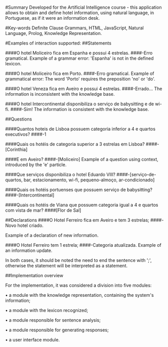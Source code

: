 #Summary
Developed for the Artificial Intelligence course - this application allows to obtain and define hotel information, using natural language, in Portuguese, as if it were an information desk.

#Key-words
Definite Clause Grammars, HTML, JavaScript, Natural Language, Prolog, Knowledge Representation.

#Examples of interaction supported:
##Statements

####O hotel Moliceiro fica em Espanha e possui 4 estrelas.
####-Erro gramatical.
Example of a grammar error: 'Espanha' is not in the defined lexicon.

####O hotel Moliceiro fica em Porto.
####-Erro gramatical.
Example of grammatical error: The word 'Porto' requires the preposition 'no' or 'do'.

####O hotel Veneza fica em Aveiro e possui 4 estrelas.
####-Errado…
The information is inconsistent with the knowledge base.

####O hotel Intercontinental disponibiliza o serviço de babysitting e de wi-fi.
####-Sim!
The information is consistent with the knowledge base.

##Questions

####Quantos hoteis de Lisboa possuem categoria inferior a 4 e quartos executivos?
####-1

####Quais os hotéis de categoria superior a 3 estrelas em Lisboa?
####-[Corinthia]

####E em Aveiro?
####-[Moliceiro]
Example of a question using context, introduced by the 'e' particle.


####Que serviços disponibiliza o hotel Eduardo VIII?
####-[serviço-de-quartos, bar, estacionamento, wi-fi, pequeno-almoço, ar-condicionado]

####Quais os hotéis portuenses que possuem serviço de babysitting?
####-[Intercontinental]

####Quais os hotéis de Viana que possuem categoria igual a 4 e quartos com vista de mar?
####[Flor de Sal]

##Declarations
####O Hotel Ferreiro fica em Aveiro e tem 3 estrelas;
####-Novo hotel criado.

Example of a declaration of new information.

####O Hotel Ferreiro tem 1 estrela;
####-Categoria atualizada.
Example of an information update.

In both cases, it should be noted the need to end the sentence with ';', otherwise the statement will be interpreted as a statement.

##Implementation overview

For the implementation, it was considered a division into five modules:

• a module with the knowledge representation, containing the system's information;

• a module with the lexicon recognized;

• a module responsible for sentence analysis;

• a module responsible for generating responses;

• a user interface module.
